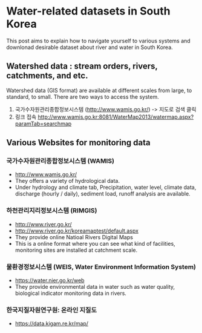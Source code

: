 # Water-related datasets in South Korea
This post aims to explain how to navigate yourself to various systems and downlonad desirable dataset about river and water in South Korea.

## Watershed data : stream orders, rivers, catchments, and etc.
Watershed data (GIS format) are available at different scales from large, to standard, to small.
There are two ways to access the system.
1) 국가수자원관리종합정보시스템 (http://www.wamis.go.kr/) -> 지도로 검색 클릭
2) 링크 접속 http://www.wamis.go.kr:8081/WaterMap2013/watermap.aspx?paramTab=searchmap

## Various Websites for monitoring data
### 국가수자원관리종합정보시스템 (WAMIS)
* http://www.wamis.go.kr/
* They offers a variety of hydrological data.
* Under hydrology and climate tab, Precipitation, water level, climate data, discharge (hourly / daily), sediment load, runoff analysis are available.

### 하천관리지리정보시스템 (RIMGIS)
* http://www.river.go.kr/
* http://www.river.go.kr/koreamaptest/default.aspx
* They provide online Natioal Rivers Digital Maps
* This is a online format where you can see what kind of facilities, monitoring sites are installed at catchment scale.

### 물환경정보시스템 (WEIS, Water Environment Information System)
* https://water.nier.go.kr/web
* They provide environmental data in water such as water quality, biological indicator monitoring data in rivers.

### 한국지질자원연구원: 온라인 지질도
* https://data.kigam.re.kr/map/
